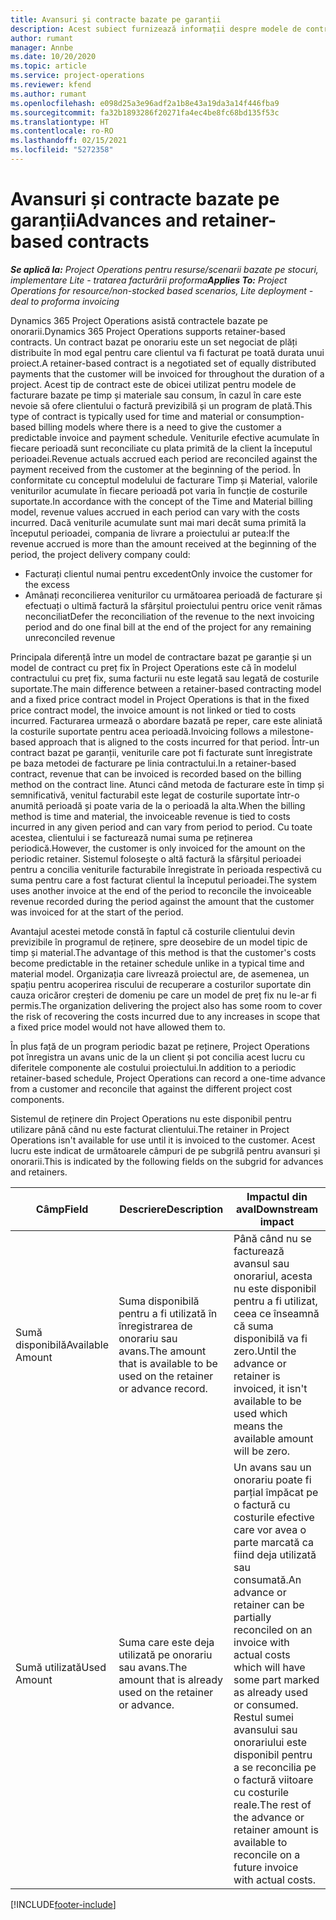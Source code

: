 ```yaml
---
title: Avansuri și contracte bazate pe garanții
description: Acest subiect furnizează informații despre modele de contractare și avansuri pe bază de onorariu în Project Operations.
author: rumant
manager: Annbe
ms.date: 10/20/2020
ms.topic: article
ms.service: project-operations
ms.reviewer: kfend
ms.author: rumant
ms.openlocfilehash: e098d25a3e96adf2a1b8e43a19da3a14f446fba9
ms.sourcegitcommit: fa32b1893286f20271fa4ec4be8fc68bd135f53c
ms.translationtype: HT
ms.contentlocale: ro-RO
ms.lasthandoff: 02/15/2021
ms.locfileid: "5272358"
---
```

# <a name="advances-and-retainer-based-contracts"></a><span data-ttu-id="8aea2-103">Avansuri și contracte bazate pe garanții</span><span class="sxs-lookup"><span data-stu-id="8aea2-103">Advances and retainer-based contracts</span></span>


<span data-ttu-id="8aea2-104">_**Se aplică la:** Project Operations pentru resurse/scenarii bazate pe stocuri, implementare Lite - tratarea facturării proforma_</span><span class="sxs-lookup"><span data-stu-id="8aea2-104">_**Applies To:** Project Operations for resource/non-stocked based scenarios, Lite deployment - deal to proforma invoicing_</span></span>

<span data-ttu-id="8aea2-105">Dynamics 365 Project Operations asistă contractele bazate pe onorarii.</span><span class="sxs-lookup"><span data-stu-id="8aea2-105">Dynamics 365 Project Operations supports retainer-based contracts.</span></span> <span data-ttu-id="8aea2-106">Un contract bazat pe onorariu este un set negociat de plăți distribuite în mod egal pentru care clientul va fi facturat pe toată durata unui proiect.</span><span class="sxs-lookup"><span data-stu-id="8aea2-106">A retainer-based contract is a negotiated set of equally distributed payments that the customer will be invoiced for throughout the duration of a project.</span></span> <span data-ttu-id="8aea2-107">Acest tip de contract este de obicei utilizat pentru modele de facturare bazate pe timp și materiale sau consum, în cazul în care este nevoie să ofere clientului o factură previzibilă și un program de plată.</span><span class="sxs-lookup"><span data-stu-id="8aea2-107">This type of contract is typically used for time and material or consumption-based billing models where there is a need to give the customer a predictable invoice and payment schedule.</span></span> <span data-ttu-id="8aea2-108">Veniturile efective acumulate în fiecare perioadă sunt reconciliate cu plata primită de la client la începutul perioadei.</span><span class="sxs-lookup"><span data-stu-id="8aea2-108">Revenue actuals accrued each period are reconciled against the payment received from the customer at the beginning of the period.</span></span> <span data-ttu-id="8aea2-109">În conformitate cu conceptul modelului de facturare Timp și Material, valorile veniturilor acumulate în fiecare perioadă pot varia în funcție de costurile suportate.</span><span class="sxs-lookup"><span data-stu-id="8aea2-109">In accordance with the concept of the Time and Material billing model, revenue values accrued in each period can vary with the costs incurred.</span></span> <span data-ttu-id="8aea2-110">Dacă veniturile acumulate sunt mai mari decât suma primită la începutul perioadei, compania de livrare a proiectului ar putea:</span><span class="sxs-lookup"><span data-stu-id="8aea2-110">If the revenue accrued is more than the amount received at the beginning of the period, the project delivery company could:</span></span>

- <span data-ttu-id="8aea2-111">Facturați clientul numai pentru excedent</span><span class="sxs-lookup"><span data-stu-id="8aea2-111">Only invoice the customer for the excess</span></span> 
- <span data-ttu-id="8aea2-112">Amânați reconcilierea veniturilor cu următoarea perioadă de facturare și efectuați o ultimă factură la sfârșitul proiectului pentru orice venit rămas neconciliat</span><span class="sxs-lookup"><span data-stu-id="8aea2-112">Defer the reconciliation of the revenue to the next invoicing period and do one final bill at the end of the project for any remaining unreconciled revenue</span></span>

<span data-ttu-id="8aea2-113">Principala diferență între un model de contractare bazat pe garanție și un model de contract cu preț fix în Project Operations este că în modelul contractului cu preț fix, suma facturii nu este legată sau legată de costurile suportate.</span><span class="sxs-lookup"><span data-stu-id="8aea2-113">The main difference between a retainer-based contracting model and a fixed price contract model in Project Operations is that in the fixed price contract model, the invoice amount is not linked or tied to costs incurred.</span></span> <span data-ttu-id="8aea2-114">Facturarea urmează o abordare bazată pe reper, care este aliniată la costurile suportate pentru acea perioadă.</span><span class="sxs-lookup"><span data-stu-id="8aea2-114">Invoicing follows a milestone-based approach that is aligned to the costs incurred for that period.</span></span> <span data-ttu-id="8aea2-115">Într-un contract bazat pe garanții, veniturile care pot fi facturate sunt înregistrate pe baza metodei de facturare pe linia contractului.</span><span class="sxs-lookup"><span data-stu-id="8aea2-115">In a retainer-based contract, revenue that can be invoiced is recorded based on the billing method on the contract line.</span></span> <span data-ttu-id="8aea2-116">Atunci când metoda de facturare este în timp și semnificativă, venitul facturabil este legat de costurile suportate într-o anumită perioadă și poate varia de la o perioadă la alta.</span><span class="sxs-lookup"><span data-stu-id="8aea2-116">When the billing method is time and material, the invoiceable revenue is tied to costs incurred in any given period and can vary from period to period.</span></span> <span data-ttu-id="8aea2-117">Cu toate acestea, clientului i se facturează numai suma pe reținerea periodică.</span><span class="sxs-lookup"><span data-stu-id="8aea2-117">However, the customer is only invoiced for the amount on the periodic retainer.</span></span> <span data-ttu-id="8aea2-118">Sistemul folosește o altă factură la sfârșitul perioadei pentru a concilia veniturile facturabile înregistrate în perioada respectivă cu suma pentru care a fost facturat clientul la începutul perioadei.</span><span class="sxs-lookup"><span data-stu-id="8aea2-118">The system uses another invoice at the end of the period to reconcile the invoiceable revenue recorded during the period against the amount that the customer was invoiced for at the start of the period.</span></span>

<span data-ttu-id="8aea2-119">Avantajul acestei metode constă în faptul că costurile clientului devin previzibile în programul de reținere, spre deosebire de un model tipic de timp și material.</span><span class="sxs-lookup"><span data-stu-id="8aea2-119">The advantage of this method is that the customer's costs become predictable in the retainer schedule unlike in a typical time and material model.</span></span> <span data-ttu-id="8aea2-120">Organizația care livrează proiectul are, de asemenea, un spațiu pentru acoperirea riscului de recuperare a costurilor suportate din cauza oricăror creșteri de domeniu pe care un model de preț fix nu le-ar fi permis.</span><span class="sxs-lookup"><span data-stu-id="8aea2-120">The organization delivering the project also has some room to cover the risk of recovering the costs incurred due to any increases in scope that a fixed price model would not have allowed them to.</span></span>

<span data-ttu-id="8aea2-121">În plus față de un program periodic bazat pe reținere, Project Operations pot înregistra un avans unic de la un client și pot concilia acest lucru cu diferitele componente ale costului proiectului.</span><span class="sxs-lookup"><span data-stu-id="8aea2-121">In addition to a periodic retainer-based schedule, Project Operations can record a one-time advance from a customer and reconcile that against the different project cost components.</span></span>

<span data-ttu-id="8aea2-122">Sistemul de reținere din Project Operations nu este disponibil pentru utilizare până când nu este facturat clientului.</span><span class="sxs-lookup"><span data-stu-id="8aea2-122">The retainer in Project Operations isn't available for use until it is invoiced to the customer.</span></span> <span data-ttu-id="8aea2-123">Acest lucru este indicat de următoarele câmpuri de pe subgrilă pentru avansuri și onorarii.</span><span class="sxs-lookup"><span data-stu-id="8aea2-123">This is indicated by the following fields on the subgrid for advances and retainers.</span></span>

| <span data-ttu-id="8aea2-124">Câmp</span><span class="sxs-lookup"><span data-stu-id="8aea2-124">Field</span></span> | <span data-ttu-id="8aea2-125">Descriere</span><span class="sxs-lookup"><span data-stu-id="8aea2-125">Description</span></span> | <span data-ttu-id="8aea2-126">Impactul din aval</span><span class="sxs-lookup"><span data-stu-id="8aea2-126">Downstream impact</span></span> |
| --- | --- | --- |
| <span data-ttu-id="8aea2-127">Sumă disponibilă</span><span class="sxs-lookup"><span data-stu-id="8aea2-127">Available Amount</span></span> | <span data-ttu-id="8aea2-128">Suma disponibilă pentru a fi utilizată în înregistrarea de onorariu sau avans.</span><span class="sxs-lookup"><span data-stu-id="8aea2-128">The amount that is available to be used on the retainer or advance record.</span></span> | <span data-ttu-id="8aea2-129">Până când nu se facturează avansul sau onorariul, acesta nu este disponibil pentru a fi utilizat, ceea ce înseamnă că suma disponibilă va fi zero.</span><span class="sxs-lookup"><span data-stu-id="8aea2-129">Until the advance or retainer is invoiced, it isn't available to be used which means the available amount will be zero.</span></span> |
| <span data-ttu-id="8aea2-130">Sumă utilizată</span><span class="sxs-lookup"><span data-stu-id="8aea2-130">Used Amount</span></span> | <span data-ttu-id="8aea2-131">Suma care este deja utilizată pe onorariu sau avans.</span><span class="sxs-lookup"><span data-stu-id="8aea2-131">The amount that is already used on the retainer or advance.</span></span> | <span data-ttu-id="8aea2-132">Un avans sau un onorariu poate fi parțial împăcat pe o factură cu costurile efective care vor avea o parte marcată ca fiind deja utilizată sau consumată.</span><span class="sxs-lookup"><span data-stu-id="8aea2-132">An advance or retainer can be partially reconciled on an invoice with actual costs which will have some part marked as already used or consumed.</span></span> <span data-ttu-id="8aea2-133">Restul sumei avansului sau onorariului este disponibil pentru a se reconcilia pe o factură viitoare cu costurile reale.</span><span class="sxs-lookup"><span data-stu-id="8aea2-133">The rest of the advance or retainer amount is available to reconcile on a future invoice with actual costs.</span></span> |


[!INCLUDE[footer-include](../../includes/footer-banner.md)]